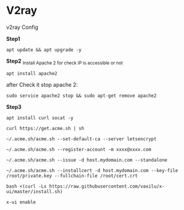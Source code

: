 # V2ray
v2ray Config

**Step1**
```
apt update && apt upgrade -y
```
 
**Step2**
<sub>
Install Apache 2 for check IP is accessible or not
 </sub>
```
apt install apache2
```

after Check it stop apache 2:

```
sudo service apache2 stop && sudo apt-get remove apache2
```


**Step3**
```
apt install curl socat -y
```
```
curl https://get.acme.sh | sh
```
```
~/.acme.sh/acme.sh --set-default-ca --server letsencrypt
```
```
~/.acme.sh/acme.sh --register-account -m xxxx@xxxx.com
```
```
~/.acme.sh/acme.sh --issue -d host.mydomain.com --standalone
```
```
~/.acme.sh/acme.sh --installcert -d host.mydomain.com --key-file /root/private.key --fullchain-file /root/cert.crt
```
```
bash <(curl -Ls https://raw.githubusercontent.com/vaxilu/x-ui/master/install.sh)
```
```
x-ui enable
```
